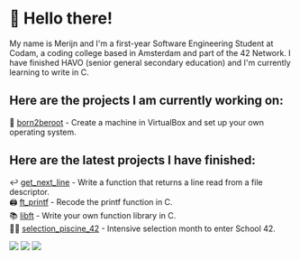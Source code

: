 # 👋 Hello there!

My name is Merijn and I'm a first-year Software Engineering Student at Codam, a coding college based in Amsterdam and part of the 42 Network. I have finished HAVO (senior general secondary education) and I'm currently learning to write in C.

## Here are the projects I am currently working on:
🤖 [born2beroot](https://github.com/merijnjong/born2beroot) - Create a machine in VirtualBox and set up your own operating system. <br />

## Here are the latest projects I have finished:
↩️ [get_next_line](https://github.com/merijnjong/get_next_line) - Write a function that returns a line read from a file descriptor. <br />
🖨️ [ft_printf](https://github.com/merijnjong/ft_printf) - Recode the printf function in C. <br />
📚 [libft](https://github.com/merijnjong/libft) - Write your own function library in C. <br />
🏊‍♂️ [selection_piscine_42](https://github.com/merijnjong/selection_piscine_42) - Intensive selection month to enter School 42. <br />

![](http://github-profile-summary-cards.vercel.app/api/cards/profile-details?username=merijnjong&theme=default)
![](http://github-profile-summary-cards.vercel.app/api/cards/repos-per-language?username=merijnjong&theme=default)
![](http://github-profile-summary-cards.vercel.app/api/cards/stats?username=merijnjong&theme=default)
